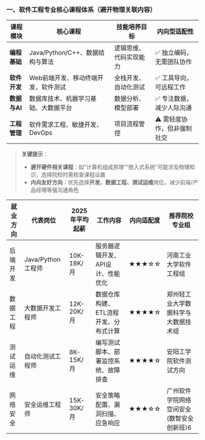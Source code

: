 ### **一、软件工程专业核心课程体系（避开物理关联内容）**

| **课程模块**  | **核心课程**                | **技能培养目标**  | **内向型适配性**      |
| --------- | ----------------------- | ----------- | --------------- |
| **编程基础**  | Java/Python/C++、数据结构与算法 | 逻辑思维、代码实现能力 | ✅ 独立编码，无需团队协作   |
| **软件开发**  | Web前端开发、移动终端开发、软件测试     | 全栈开发、自动化测试  | ✅ 工具导向，可远程工作    |
| **数据与AI** | 数据库技术、机器学习基础、大数据平台      | 数据分析、模型部署   | ✅ 专注数据，减少人际沟通   |
| **工程管理**  | 软件需求工程、敏捷开发、DevOps      | 项目流程管控      | ⚠️ 需轻度协作，但非强制社交 |

> **关键提示**：
> - **避开硬件相关课程**：如“计算机组成原理”“嵌入式系统”可能涉及物理知识，选择院校时需核查课程设置
> - **内向友好方向**：优先选择**开发、数据工程、测试运维**岗位，减少前端/产品经理等强沟通角色



| 就业方向 | 代表岗位           | 2025年平均起薪 | 工作内容                 | 内向适配度 | 推荐院校专业组                |
|------|----------------|-----------|----------------------|-------|------------------------|
| 后端开发 | Java/Python工程师 | 10K-18K/月 | 服务器逻辑开发、API设计、性能优化   | ★★★☆☆ | 河南工业大学软件工程组            |
| 数据工程 | 大数据开发工程师       | 12K-20K/月 | 数据仓库构建、ETL流程开发、分布式计算 | ★★★★☆ | 郑州轻工业大学数据科学与大数据技术组     |
| 测试运维 | 自动化测试工程师       | 8K-15K/月  | 编写测试脚本、部署监控系统、故障排查   | ★★★★☆ | 安阳工学院软件测试方向            |
| 网络安全 | 安全运维工程师        | 15K-30K/月 | 安全策略配置、漏洞扫描、应急响应     | ★★★☆☆ | 广州软件学院网络空间安全(数智安全创新班)6 |
